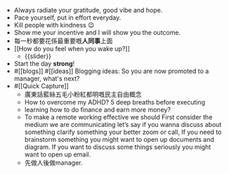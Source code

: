 - Always radiate your gratitude, good vibe and hope.
- Pace yourself, put in effort everyday.
- Kill people with kindness 😉
- Show me your incentive and I will show you the outcome.
- 每一秒都要花係最重要嘅**人同事**上面
- [[How do you feel when you wake up?]]
    - {{slider}}
- Start the day **strong**!
- #[[blogs]] #[[ideas]] Blogging ideas: So you are now promoted to a manager, what's next?
- #[[Quick Capture]]
    - 廣東話藍絲五毛小粉紅都明嘅民主自由概念
    - How to overcome my ADHD? 5 deep breaths before executing
    - learning how to do finance and earn more money?
    - To make a remote working effective we should First consider the medium we are communicating let’s say if you wanna discuss about something clarify something your better zoom or call, If you need to brainstorm something you might want to open up documents and diagram. If you want to discuss some things seriously you might want to open up email.
    - 先做人後做manager.

